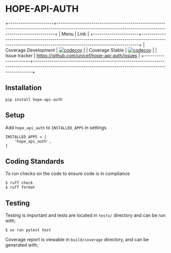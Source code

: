 HOPE-API-AUTH
=============

+----------------------+-----------------------------------------------------------------------------------------------------------------------------------------------------------+
| Menu                 | Link                                                                                                                                                      |
+----------------------+-----------------------------------------------------------------------------------------------------------------------------------------------------------+
| Coverage Development | [![codecov](https://codecov.io/gh/unicef/hope-api-auth/branch/develop/graph/badge.svg?token=sytM1cd8Zj)](https://codecov.io/gh/unicef/hope-api-auth)                                                                                                                                    |
| Coverage Stable      | [![codecov](https://codecov.io/gh/unicef/hope-api-auth/branch/master/graph/badge.svg?token=sytM1cd8Zj)](https://codecov.io/gh/unicef/hope-api-auth)                                                                                                                                    |
| Issue tracker        | https://github.com/unicef/hope-api-auth/issues                                                                                                          |
+----------------------+-----------------------------------------------------------------------------------------------------------------------------------------------------------+

Installation
------------

    pip install hope-api-auth


Setup
-----

Add ``hope_api_auth`` to ``INSTALLED_APPS`` in settings

    INSTALLED_APPS = [
        'hope_api_auth',
    ]


Coding Standards
----------------

To run checks on the code to ensure code is in compliance

    $ ruff check
    $ ruff format


Testing
-------

Testing is important and tests are located in `tests/` directory and can be run with;

    $ uv run pytest test

Coverage report is viewable in `build/coverage` directory, and can be generated with;
